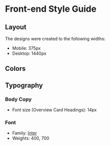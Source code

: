 # Front-end Style Guide

## Layout

The designs were created to the following widths:

- Mobile: 375px
- Desktop: 1440px

## Colors



## Typography

### Body Copy

- Font size (Overview Card Headings): 14px

### Font

- Family: [Inter](https://fonts.google.com/specimen/Inter)
- Weights: 400, 700
